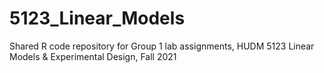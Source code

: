 # 5123_Linear_Models
Shared R code repository for Group 1 lab assignments, HUDM 5123 Linear Models & Experimental Design, Fall 2021 
